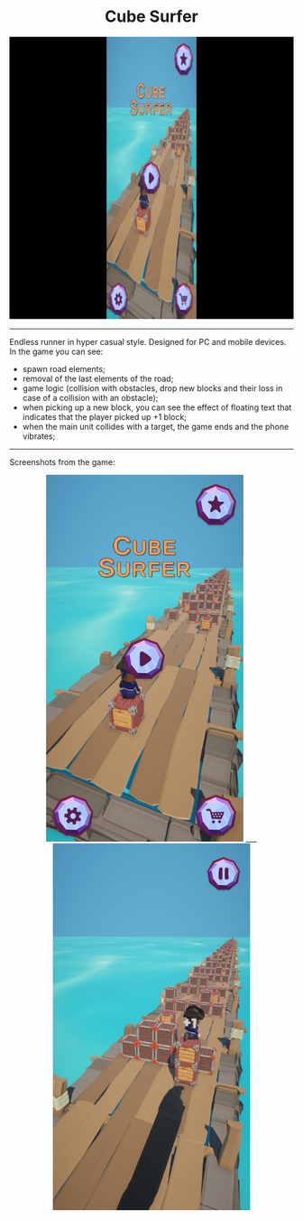 <h1 align="center">
  Cube Surfer
</h1> 

<p align="center"> <img src="https://github.com/FMaksym/Cube-Surfer/blob/main/Foto-Video/CubeSurferVideo.gif" width="850" height="500"/> </p>

---

Endless runner in hyper casual style. Designed for PC and mobile devices.
In the game you can see:
  - spawn road elements;
  - removal of the last elements of the road;
  - game logic (collision with obstacles, drop new blocks and their loss in case of a collision with an obstacle);
  - when picking up a new block, you can see the effect of floating text that indicates that the player picked up +1 block;
  - when the main unit collides with a target, the game ends and the phone vibrates;

---

Screenshots from the game:

<p align="center"> <img src="https://github.com/FMaksym/Cube-Surfer/blob/main/Foto-Video/Cube%20Surfer.png" width="350" height="650"/> ___ <img src="https://github.com/FMaksym/Cube-Surfer/blob/main/Foto-Video/CubeSurferGame.jpg" width="350" height="650"/> </p>
